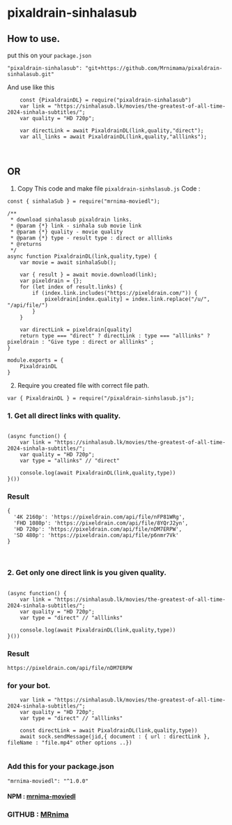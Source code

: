 # pixaldrain-sinhalasub

## How to use.
put this on your `package.json`
```
"pixaldrain-sinhalasub": "git+https://github.com/Mrnimama/pixaldrain-sinhalasub.git"
```
And use like this
```
    const {PixaldrainDL} = require("pixaldrain-sinhalasub")
    var link = "https://sinhalasub.lk/movies/the-greatest-of-all-time-2024-sinhala-subtitles/";
    var quality = "HD 720p";
    
    var directLink = await PixaldrainDL(link,quality,"direct");
    var all_links = await PixaldrainDL(link,quality,"alllinks");

```
</br>

## OR

1. Copy This code and make file `pixaldrain-sinhslasub.js`
  Code :
```
const { sinhalaSub } = require("mrnima-moviedl");

/**
 * download sinhalasub pixaldrain links.
 * @param {*} link - sinhala sub movie link
 * @param {*} quality - movie quality
 * @param {*} type - result type : direct or alllinks
 * @returns 
 */
async function PixaldrainDL(link,quality,type) {
    var movie = await sinhalaSub();

    var { result } = await movie.download(link);
    var pixeldrain = {};
    for (let index of result.links) {
        if (index.link.includes("https://pixeldrain.com/")) {
            pixeldrain[index.quality] = index.link.replace("/u/", "/api/file/")
        }
    }

    var directLink = pixeldrain[quality]
    return type === "direct" ? directLink : type === "alllinks" ? pixeldrain : "Give type : direct or alllinks" ;
}

module.exports = {
    PixaldrainDL
}

```
2. Require you created file with correct file path.
```
var { PixaldrainDL } = require("/pixaldrain-sinhslasub.js");
```

### 1. Get all direct  links with quality.
```

(async function() {
    var link = "https://sinhalasub.lk/movies/the-greatest-of-all-time-2024-sinhala-subtitles/";
    var quality = "HD 720p";
    var type = "allinks" // "direct"
    
    console.log(await PixaldrainDL(link,quality,type))  
}())
```
### Result
```
{
  '4K 2160p': 'https://pixeldrain.com/api/file/nFP81WRg',
  'FHD 1080p': 'https://pixeldrain.com/api/file/8YQrJ2yn',
  'HD 720p': 'https://pixeldrain.com/api/file/nDM7ERPW',
  'SD 480p': 'https://pixeldrain.com/api/file/p6nmr7Vk'
}
```
</br>

### 2. Get only one direct link is you given quality.
```

(async function() {
    var link = "https://sinhalasub.lk/movies/the-greatest-of-all-time-2024-sinhala-subtitles/";
    var quality = "HD 720p";
    var type = "direct" // "alllinks"
    
    console.log(await PixaldrainDL(link,quality,type))  
}())
```
### Result
```
https://pixeldrain.com/api/file/nDM7ERPW
```

### for your bot.
```
    var link = "https://sinhalasub.lk/movies/the-greatest-of-all-time-2024-sinhala-subtitles/";
    var quality = "HD 720p";
    var type = "direct" // "alllinks"
    
    const directLink = await PixaldrainDL(link,quality,type))
    await sock.sendMessage(jid,{ document : { url : directLink }, fileName : "file.mp4" other options ..})


```

### Add this for your package.json
```
"mrnima-moviedl": "^1.0.0"
```

#### NPM : [mrnima-moviedl](https://www.npmjs.com/package/mrnima-moviedl)
### GITHUB : [MRnima](https://github.com/darkmakerofc)

